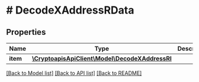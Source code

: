 # # DecodeXAddressRData

## Properties

Name | Type | Description | Notes
------------ | ------------- | ------------- | -------------
**item** | [**\CryptoapisApiClient\Model\DecodeXAddressRI**](DecodeXAddressRI.md) |  |

[[Back to Model list]](../../README.md#models) [[Back to API list]](../../README.md#endpoints) [[Back to README]](../../README.md)

